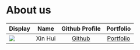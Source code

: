 # About us

Display |  Name   |           Github Profile            | Portfolio 
--------|:-------:|:-----------------------------------:|:---------:
![](https://via.placeholder.com/100.png?text=Photo) | Xin Hui | [Github](https://github.com/xhuinn) | [Portfolio](docs/team/johndoe.md)

